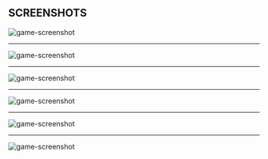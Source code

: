 ## SCREENSHOTS

![game-screenshot]()

---

![game-screenshot]()

---

![game-screenshot]()

---

![game-screenshot]()

---

![game-screenshot]()

---

![game-screenshot]()
